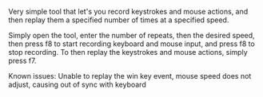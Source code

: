 Very simple tool that let's you record keystrokes and mouse actions, and then replay them a specified number of times at a specified speed.

Simply open the tool, enter the number of repeats, then the desired speed, then press f8 to start recording keyboard and mouse input, and press f8 to stop recording.
To then replay the keystrokes and mouse actions, simply press f7.





Known issues:
Unable to replay the win key event, mouse speed does not adjust, causing out of sync with keyboard
